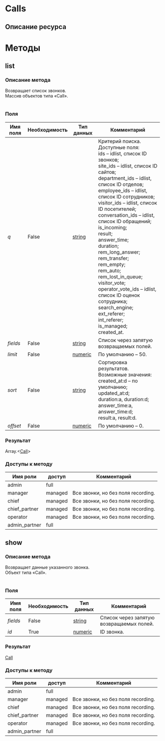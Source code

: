 
# Сalls

## Описание ресурса

# Методы

## list

### Описание метода
Возвращает список звонков.<br/>Массив объектов типа «Call».<br/><br/>
### Поля

| Имя поля | Необходимость | Тип данных | Комментарий |
|---|---|---|---|
|*q*|False|[string](/docs/types/string.md)|Критерий поиска.<br/>Доступные поля:<br/>ids – idlist, список ID звонков;<br/>site_ids – idlist, список ID сайтов;<br/>department_ids – idlist, список ID отделов;<br/>employee_ids – idlist, список ID сотрудников;<br/>visitor_ids – idlist, список ID посетителей;<br/>conversation_ids – idlist, список ID обращений;<br/>is_incoming;<br/>result;<br/>answer_time;<br/>duration;<br/>rem_long_answer;<br/>rem_transfer;<br/>rem_empty;<br/>rem_auto;<br/>rem_lost_in_queue;<br/>visitor_vote;<br/>operator_vote_ids – idlist, список ID оценок сотрудника;<br/>search_engine;<br/>ext_referer;<br/>int_referer;<br/>is_managed;<br/>created_at.<br/>|
|*fields*|False|[string](/docs/types/string.md)|Список через запятую возвращаемых полей.<br/>|
|*limit*|False|[numeric](/docs/types/numeric.md)|По умолчанию – 50.<br/>|
|*sort*|False|[string](/docs/types/string.md)|Сортировка результатов.<br/>Возможные значения:<br/>created_at:d – по умолчанию;<br/>updated_at:d;<br/>duration:a, duration:d;<br/>answer_time:a, answer_time:d;<br/>result:a, result:d.<br/>|
|*offset*|False|[numeric](/docs/types/numeric.md)|По умолчанию – 0.<br/>|

### Результат
Array.<[Call](/docs/types/Call.md)>
### Доступы к методу

| Имя роли | доступ | Комментарий |
|---|---|---|
|admin|full||
|manager|managed|Все звонки, но без поля recording.|
|chief|managed|Все звонки, но без поля recording.|
|chief_partner|managed|Все звонки, но без поля recording.|
|operator|managed|Все звонки, но без поля recording.|
|admin_partner|full||

## show

### Описание метода
Возвращает данные указанного звонка.<br/>Объект типа «Call».<br/><br/>
### Поля

| Имя поля | Необходимость | Тип данных | Комментарий |
|---|---|---|---|
|*fields*|False|[string](/docs/types/string.md)|Список через запятую возвращаемых полей.<br/>|
|*id*|True|[numeric](/docs/types/numeric.md)|ID звонка.<br/>|

### Результат
[Call](/docs/types/Call.md)
### Доступы к методу

| Имя роли | доступ | Комментарий |
|---|---|---|
|admin|full||
|manager|managed|Все звонки, но без поля recording.|
|chief|managed|Все звонки, но без поля recording.|
|chief_partner|managed|Все звонки, но без поля recording.|
|operator|managed|Все звонки, но без поля recording.|
|admin_partner|full||
